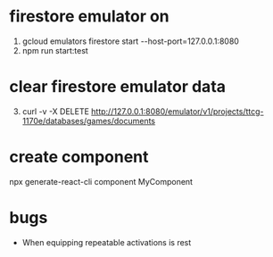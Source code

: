# firestore emulator on

1) gcloud emulators firestore start --host-port=127.0.0.1:8080
2) npm run start:test

# clear firestore emulator data
3) curl -v -X DELETE http://127.0.0.1:8080/emulator/v1/projects/ttcg-1170e/databases/games/documents

# create component
npx generate-react-cli component MyComponent

# bugs

* When equipping repeatable activations is rest